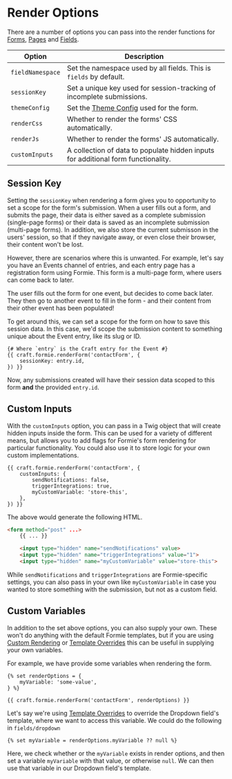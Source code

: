 # Render Options
There are a number of options you can pass into the render functions for [Forms](docs:template-guides/rendering-forms), [Pages](docs:template-guides/rendering-pages) and [Fields](docs:template-guides/rendering-fields).

Option | Description
--- | ---
`fieldNamespace` | Set the namespace used by all fields. This is `fields` by default.
`sessionKey` | Set a unique key used for session-tracking of incomplete submissions.
`themeConfig` | Set the [Theme Config](docs:theming/theme-config) used for the form.
`renderCss` | Whether to render the forms' CSS automatically.
`renderJs` | Whether to render the forms' JS automatically.
`customInputs` | A collection of data to populate hidden inputs for additional form functionality.

## Session Key
Setting the `sessionKey` when rendering a form gives you to opportunity to set a scope for the form's submission. When a user fills out a form, and submits the page, their data is either saved as a complete submission (single-page forms) or their data is saved as an incomplete submission (multi-page forms). In addition, we also store the current submisson in the users' session, so that if they navigate away, or even close their browser, their content won't be lost.

However, there are scenarios where this is unwanted. For example, let's say you have an Events channel of entries, and each entry page has a registration form using Formie. This form is a multi-page form, where users can come back to later.

The user fills out the form for one event, but decides to come back later. They then go to another event to fill in the form - and their content from their other event has been populated!

To get around this, we can set a scope for the form on how to save this session data. In this case, we'd scope the submission content to something unique about the Event entry, like its slug or ID.

```twig
{# Where `entry` is the Craft entry for the Event #}
{{ craft.formie.renderForm('contactForm', {
    sessionKey: entry.id,
}) }}
```

Now, any submissions created will have their session data scoped to this form **and** the provided `entry.id`.

## Custom Inputs
With the `customInputs` option, you can pass in a Twig object that will create hidden inputs inside the form. This can be used for a variety of different means, but allows you to add flags for Formie's form rendering for particular functionality. You could also use it to store logic for your own custom implementations.

```twig
{{ craft.formie.renderForm('contactForm', {
    customInputs: {
        sendNotifications: false,
        triggerIntegrations: true,
        myCustomVariable: 'store-this',
    },
}) }}
```

The above would generate the following HTML.

```html
<form method="post" ...>
    {{ ... }}

    <input type="hidden" name="sendNotifications" value>
    <input type="hidden" name="triggerIntegrations" value="1">
    <input type="hidden" name="myCustomVariable" value="store-this">
```

While `sendNotifications` and `triggerIntegrations` are Formie-specific settings, you can also pass in your own like `myCustomVariable` in case you wanted to store something with the submission, but not as a custom field.

## Custom Variables
In addition to the set above options, you can also supply your own. These won't do anything with the default Formie templates, but if you are using [Custom Rendering](docs:theming/custom-rendering) or [Template Overrides](docs:theming/template-overrides) this can be useful in supplying your own variables.

For example, we have provide some variables when rendering the form.

```twig
{% set renderOptions = {
    myVariable: 'some-value',
} %}

{{ craft.formie.renderForm('contactForm', renderOptions) }}
```

Let's say we're using [Template Overrides](docs:theming/template-overrides) to override the Dropdown field's template, where we want to access this variable. We could do the following in `fields/dropdown`

```twig
{% set myVariable = renderOptions.myVariable ?? null %}
```

Here, we check whether or the `myVariable` exists in render options, and then set a variable `myVariable` with that value, or otherwise `null`. We can then use that variable in our Dropdown field's template.
